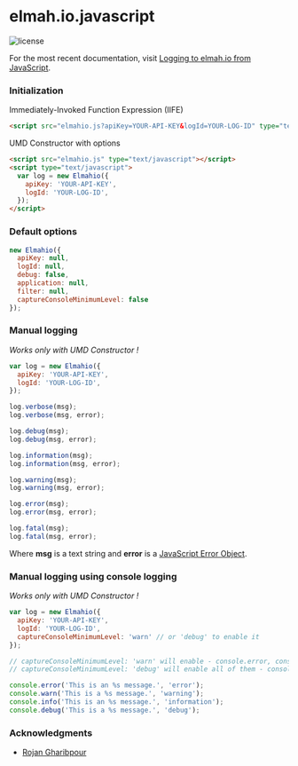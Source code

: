 # elmah.io.javascript
![license](https://img.shields.io/hexpm/l/plug.svg?style=flat-square)

For the most recent documentation, visit [Logging to elmah.io from JavaScript](https://docs.elmah.io/logging-to-elmah-io-from-javascript/).

### Initialization

Immediately-Invoked Function Expression (IIFE)
```html
<script src="elmahio.js?apiKey=YOUR-API-KEY&logId=YOUR-LOG-ID" type="text/javascript"></script>
```

UMD Constructor with options
```html
<script src="elmahio.js" type="text/javascript"></script>
<script type="text/javascript">
  var log = new Elmahio({
    apiKey: 'YOUR-API-KEY',
    logId: 'YOUR-LOG-ID',
  });
</script>
```


### Default options
```javascript
new Elmahio({
  apiKey: null,
  logId: null,
  debug: false,
  application: null,
  filter: null,
  captureConsoleMinimumLevel: false
});
```

### Manual logging
*Works only with UMD Constructor !*
```javascript
var log = new Elmahio({
  apiKey: 'YOUR-API-KEY',
  logId: 'YOUR-LOG-ID',
});

log.verbose(msg);
log.verbose(msg, error);

log.debug(msg);
log.debug(msg, error);

log.information(msg);
log.information(msg, error);

log.warning(msg);
log.warning(msg, error);

log.error(msg);
log.error(msg, error);

log.fatal(msg);
log.fatal(msg, error);
```
Where __msg__ is a text string and __error__ is a [JavaScript Error Object](https://developer.mozilla.org/en-US/docs/Web/JavaScript/Reference/Global_Objects/Error).

### Manual logging using console logging
*Works only with UMD Constructor !*
```javascript
var log = new Elmahio({
  apiKey: 'YOUR-API-KEY',
  logId: 'YOUR-LOG-ID',
  captureConsoleMinimumLevel: 'warn' // or 'debug' to enable it
});

// captureConsoleMinimumLevel: 'warn' will enable - console.error, console.warn;
// captureConsoleMinimumLevel: 'debug' will enable all of them - console.error, console.warn, console.info, console.debug.

console.error('This is an %s message.', 'error');
console.warn('This is a %s message.', 'warning');
console.info('This is an %s message.', 'information');
console.debug('This is a %s message.', 'debug');
```


### Acknowledgments

* [Rojan Gharibpour](https://github.com/Sojaner)
